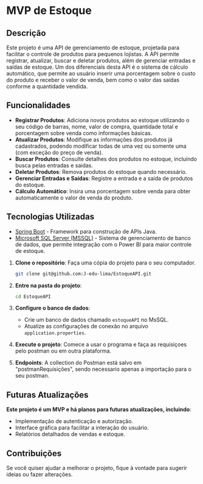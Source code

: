 # MVP de Estoque

## Descrição

Este projeto é uma API de gerenciamento de estoque, projetada para facilitar o controle de produtos para pequenos lojistas. A API permite registrar, atualizar, buscar e deletar produtos, além de gerenciar entradas e saídas de estoque. Um dos diferenciais desta API é o sistema de cálculo automático, que permite ao usuário inserir uma porcentagem sobre o custo do produto e receber o valor de venda, bem como o valor das saídas conforme a quantidade vendida.

## Funcionalidades

- **Registrar Produtos**: Adiciona novos produtos ao estoque utilizando o seu código de barras, nome, valor de compra, quantidade total e porcentagem sobre venda como informações básicas.
- **Atualizar Produtos**: Modifique as informações dos produtos já cadastrados, podendo modificar todas de uma vez ou somente uma (com exceção do preço de venda).
- **Buscar Produtos**: Consulte detalhes dos produtos no estoque, incluindo busca pelas entradas e saidas.
- **Deletar Produtos**: Remova produtos do estoque quando necessário.
- **Gerenciar Entradas e Saídas**: Registre a entrada e a saída de produtos do estoque.
- **Cálculo Automático**: Insira uma porcentagem sobre venda para obter automaticamente o valor de venda do produto.

## Tecnologias Utilizadas

- [Spring Boot](https://spring.io/projects/spring-boot) - Framework para construção de APIs Java.
- [Microsoft SQL Server (MSSQL)](https://www.microsoft.com/en-us/sql-server/sql-server-downloads) - Sistema de gerenciamento de banco de dados, que permite integração com o Power BI para maior controle de estoque.

1. **Clone o repositório**: Faça uma cópia do projeto para o seu computador.
   ```bash
   git clone git@github.com:J-edu-lima/EstoqueAPI.git
   ```

2. **Entre na pasta do projeto**:
   ```bash
   cd EstoqueAPI
   ```

3. **Configure o banco de dados**:
   - Crie um banco de dados chamado `estoqueAPI` no MsSQL.
   - Atualize as configurações de conexão no arquivo `application.properties`.

4. **Execute o projeto**: Comece a usar o programa e faça as requisiçoes pelo postman ou em outra plataforma.

5. **Endpoints**: A collection do Postman está salvo em "postmanRequisições", sendo necessario apenas a importação para o seu postman.

## Futuras Atualizações

**Este projeto é um MVP e há planos para futuras atualizações, incluindo**:
   - Implementação de autenticação e autorização.
   - Interface gráfica para facilitar a interação do usuário.
   - Relatórios detalhados de vendas e estoque.

## Contribuições
 Se você quiser ajudar a melhorar o projeto, fique à vontade para sugerir ideias ou fazer alterações.
